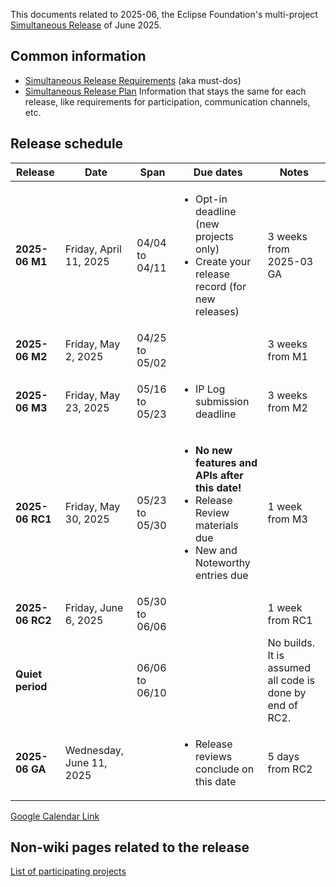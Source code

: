 This documents related to 2025-06, the Eclipse Foundation's multi-project [Simultaneous Release](../Simultaneous_Release.md) of June 2025.

## Common information

- [Simultaneous Release Requirements](Simultaneous_Release_Requirements.md)  (aka must-dos)
- [Simultaneous Release Plan](Simultaneous_Release_Plan.md)  Information that stays the same for each release, like requirements for participation, communication channels, etc.

## Release schedule
| **Release** | **Date** | **Span** | **Due dates** | **Notes** |
|---|---|---|---|---|
| **2025-06 M1** | Friday, April 11, 2025 | 04/04 to 04/11 | <ul><li>Opt-in deadline (new projects only)<li>Create your release record (for new releases)</ul> | 3 weeks from 2025-03 GA |
| **2025-06 M2** | Friday, May 2, 2025 | 04/25 to 05/02 | | 3 weeks from M1 |
| **2025-06 M3** | Friday, May 23, 2025 | 05/16 to 05/23 | <ul><li>IP Log submission deadline</ul> | 3 weeks from M2 |
| **2025-06 RC1** | Friday, May 30, 2025 | 05/23 to 05/30 | <ul><li><b>No new features and APIs after this date!</b><li>Release Review materials due<li>New and Noteworthy entries due</ul> | 1 week from M3 |
| **2025-06 RC2** | Friday, June 6, 2025 | 05/30 to 06/06 | | 1 week from RC1 |
| **Quiet period** | | 06/06 to 06/10 | | No builds. It is assumed all code is done by end of RC2. |
| **2025-06 GA** | Wednesday, June 11, 2025 | | <ul><li>Release reviews conclude on this date</ul> | 5 days from RC2 |

[Google Calendar Link](https://calendar.google.com/calendar/embed?src=gchs7nm4nvpm837469ddj9tjlk@group.calendar.google.com&dates=20241201%2F20250331&hl=en&mode=AGENDA)

## Non-wiki pages related to the release

[List of participating projects](https://projects.eclipse.org/releases/2025-06)

